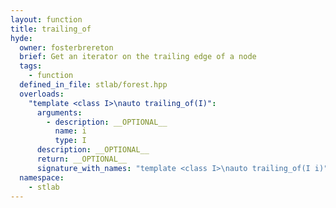 ```yaml
---
layout: function
title: trailing_of
hyde:
  owner: fosterbrereton
  brief: Get an iterator on the trailing edge of a node
  tags:
    - function
  defined_in_file: stlab/forest.hpp
  overloads:
    "template <class I>\nauto trailing_of(I)":
      arguments:
        - description: __OPTIONAL__
          name: i
          type: I
      description: __OPTIONAL__
      return: __OPTIONAL__
      signature_with_names: "template <class I>\nauto trailing_of(I i)"
  namespace:
    - stlab
---
```

